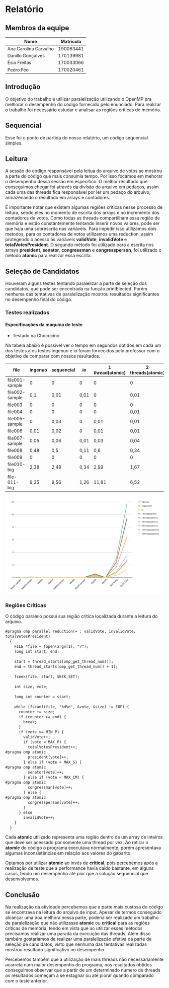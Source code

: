 # Relatório

## Membros da equipe

| Nome                  | Matrícula |
| --------------------- | --------- |
| Ana Carolina Carvalho | 190063441 |
| Danillo Gonçalves     | 170139981 |
| Ésio Freitas          | 170033066 |
| Pedro Féo             | 170020461 |

## Introdução

O objetivo do trabalho é utilizar paralelização utilizando o OpenMP pra melhorar o desempenho do código fornecido pelo enunciado. Para realizar o trabalho foi necessário estudar e analisar as regiões críticas de memória.

## Sequencial

Esse foi o ponto de partida do nosso relatório, um código sequencial simples.

## Leitura

A sessão do código responsável pela leitua do arquivo de votos se mostrou a parte do código que mais consumia tempo. Por isso focamos em mehorar o desempenho dessa sessão em específico. O melhor resultado que conseguimos chegar foi através da divisão do arquivo em pedaços, assim cada uma das threads fica responsável por ler um pedaço do arquivo, armazenando o resultado em arrays e contadores.

É importante notar que existem algumas regiões críticas nesse processo de leitura, sendo eles no momento de escrita dos arrays e no incremento dos contadores de votos. Como todas as threads compartilham essa região de memória e estão constantemente tentando inserir novos valores, pode ser que haja uma sobrescrita nas variáveis.
Para impedir isso utilizamos dois metodos, para os contadores de votos utilizamos uma reduction, assim protegendo o acesso às variáveis __validVote__, __invalidVote__ e __totalVotesPresident__.
O segundo método foi utilizado para a escrita nos arrays __president__, __senator__, __congressman__ e __congressperson__, foi utilizado o método __atomic__ para realizar essa escrita.

## Seleção de Candidatos

Houveram alguns testes tentando paralelizar a parte de seleção dos candidatos, que pode ser encontrada na função printElected. Porém nenhuma das tentativas de paralelização mostrou resultados significantes no desempenho final do código.

### Testes realizados

#### Especificações da máquina de teste
- Testado na Chococino

Na tabela abaixo é possível ver o tempo em segundos obtidos em cada um dos testes.a
os testes ingenuo e io foram fornecidos pelo professor com o objetivo de comparar com nossos resultados.

|file          |ingenuo|sequencial|io  |1 thread(atomic)|2 threads(atomic)|4 threads(atomic)|8 threads(atomic)|12 threads(atomic)|16 threads(atomic)|
|--------------|-------|----------|----|----------------|-----------------|-----------------|-----------------|------------------|------------------|
|file001-sample|0      |0         |0   |0               |0                |0                |0                |0                 |0                 |
|file002-sample|0,1    |0,01      |0,01|0               |0,01             |0,01             |0,01             |0,02              |0,01              |
|file003       |0      |0         |0   |0               |0                |0                |0                |0,02              |0                 |
|file004       |0      |0         |0   |0               |0,01             |0                |0                |0,01              |0                 |
|file005-sample|0      |0,03      |0   |0,01            |0,01             |0,02             |0,06             |0,03              |0,01              |
|file006       |0,01   |0,02      |0   |0,01            |0,01             |0,01             |0,02             |0,02              |0,01              |
|file007-sample|0,05   |0,06      |0,01|0,03            |0,04             |0,04             |0,03             |0,02              |0,02              |
|file008       |0,48   |0,5       |0,11|0,6             |0,34             |0,2              |0,19             |0,15              |0,15              |
|file009       |0      |0         |0   |0               |0                |0                |0,01             |0,01              |0                 |
|file010-big   |2,38   |2,48      |0,34|2,99            |1,67             |0,92             |0,73             |0,71              |0,68              |
|file-011-big  |9,35   |9,56      |1,26|11,81           |6,52             |3,56             |2,79             |2,69              |2,5               |

![Resultado obtidos](./resultados.svg)



### Regiões Críticas

O código paralelo possui sua região crítica localizada durante a leitura do arquivo.

```
#pragma omp parallel reduction(+ : validVote, invalidVote, totalVotesPresident)
  {
    FILE *file = fopen(argv[1], "r");
    long int start, end;

    start = thread_starts[omp_get_thread_num()];
    end = thread_starts[omp_get_thread_num() + 1];

    fseek(file, start, SEEK_SET);

    int size, vote;

    long int counter = start;

    while (fscanf(file, "%d%n", &vote, &size) != EOF) {
      counter += size;
      if (counter >= end) {
        break;
      }
      if (vote >= MIN_P) {
        validVote++;
        if (vote < MAX_P) {
          totalVotesPresident++;
#pragma omp atomic
          president[vote]++;
        } else if (vote < MAX_S) {
#pragma omp atomic
          senator[vote]++;
        } else if (vote < MAX_CM) {
#pragma omp atomic
          congressman[vote]++;
        } else {
#pragma omp atomic
          congressperson[vote]++;
        }
      } else
        invalidVote++;
    }
  }
```

Cada __atomic__ utilizado representa uma região dentro de um array de inteiros que deve ser acessado por somente uma thread por vez. Ao retirar o __atomic__ do código o programa executava normalmente, porém apresentava algumas inconsistências em relação aos valores do gabarito.

Optamos por utilizar __atomic__ ao invés de __critical__, pois percebemos após a realização de teste que a performance havia caido bastante, em alguns casos, tendo um desempenho até pior que a solução sequencial que desenvolvemos.

## Conclusão

Na realização da atividade percebemos que a parte mais custosa do código se encontrava na leitura do arquivo de input. Apesar de termos conseguido alcançar uma boa melhora nessa parte, poderia ser realizado um trabalho de paralelização que não utilizasse __atomic__ ou __critical__ para as regiões críticas de memória, tendo em vista que ao utilizar esses métodos precisamos realizar uma parada da execução das threads. Além disso também gostariamos de realizar uma paralelização efetiva da parte de seleção de candidatos, visto que nenhuma das tentativas realizadas mostrou resultado significativo no desempenho.

Percebemos também que a utilização de mais threads não necessariamente acarreta num maior desempenho do programa, nos resultados obtidos conseguimos observar que a partir de um determinado número de threads os resultados começam a se estagnar ou até piorar quando comparado com o teste anterior.

